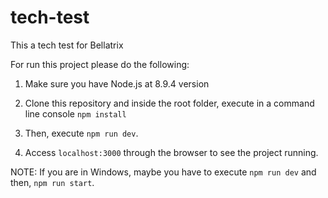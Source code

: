 # tech-test
This a tech test for Bellatrix

For run this project please do the following:

1. Make sure you have Node.js at 8.9.4 version

2. Clone this repository and inside the root folder, execute in a command line console `npm install`

3. Then, execute `npm run dev`.

4. Access `localhost:3000` through the browser to see the project running.

NOTE: If you are in Windows, maybe you have to execute `npm run dev` and then, `npm run start`.
